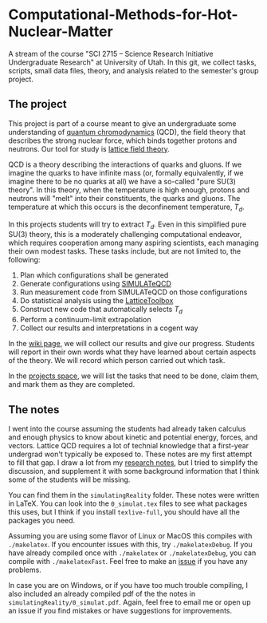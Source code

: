 # Computational-Methods-for-Hot-Nuclear-Matter
A stream of the course "SCI 2715 – Science Research Initiative Undergraduate Research" at University of Utah.
In this git, we collect tasks, scripts, small data files, theory, and analysis related to the semester's group project.

## The project
This project is part of a course meant to give an undergraduate some understanding of
[quantum chromodynamics](https://en.wikipedia.org/wiki/Quantum_chromodynamics) (QCD), the field theory that describes
the strong nuclear force, which binds together protons and neutrons. Our tool for study is
[lattice field theory](https://en.wikipedia.org/wiki/Lattice_field_theory).

QCD is a theory describing the interactions of quarks and gluons. If we imagine the quarks to have infinite mass
(or, formally equivalently, if we imagine there to be no quarks at all)
we have a so-called "pure SU(3) theory". In this theory, when the temperature is high enough, protons and
neutrons will "melt" into their constituents, the quarks and gluons. The temperature at which this occurs
is the deconfinement temperature, $T_d$.

In this projects students will try to extract $T_d$. Even in this simplified pure SU(3) theory, this is a moderately
challenging computational endeavor, which requires cooperation among many aspiring scientists, each managing their
own modest tasks. These tasks include, but are not limited to, the following:
1. Plan which configurations shall be generated
2. Generate configurations using [SIMULATeQCD](https://github.com/LatticeQCD/SIMULATeQCD)
3. Run measurement code from SIMULATeQCD on those configurations
4. Do statistical analysis using the [LatticeToolbox](https://github.com/LatticeQCD/AnalysisToolbox)
5. Construct new code that automatically selects $T_d$
6. Perform a continuum-limit extrapolation
7. Collect our results and interpretations in a cogent way

In the [wiki page](https://github.com/clarkedavida/Computational-Methods-for-Hot-Nuclear-Matter/wiki), we will
collect our results and give our progress. Students will report in their own words what they have learned about
certain aspects of the theory. We will record which person carried out which task.

In the [projects space](https://github.com/clarkedavida/Computational-Methods-for-Hot-Nuclear-Matter/projects?query=is%3Aopen),
we will list the tasks that need to be done, claim them, and mark them as they are completed.

## The notes

I went into the course assuming the students had already taken calculus and enough physics to know about kinetic
and potential energy, forces, and vectors. Lattice QCD requires a lot of technial knowledge that a first-year
undergrad won't typically be exposed to. These notes are my first attempt to fill that gap.
I draw a lot from my [research notes](https://github.com/clarkedavida/researchNotes), but I tried to
simplify the discussion, and supplement it with some background information that I think
some of the students will be missing.

You can find them in the `simulatingReality` folder. These notes were written in LaTeX. You can look into the `0_simulat.tex` 
files to see what packages this uses, but I think if you install `texlive-full`, you should have all the packages you need.

Assuming you are using some flavor of Linux or MacOS this compiles with `./makelatex`. If you encounter issues with this, 
try `./makelatexDebug`. If you have already compiled once with `./makelatex` or `./makelatexDebug`, you can compile 
with `./makelatexFast`. Feel free to make an [issue](https://github.com/clarkedavida/Computational-Methods-for-Hot-Nuclear-Matter/issues) 
if you have any problems.

In case you are on Windows, or if you have too much trouble compiling, I also included an already compiled pdf of the
the notes in `simulatingReality/0_simulat.pdf`. Again, feel free to email me or open up an issue if you find mistakes
or have suggestions for improvements.
